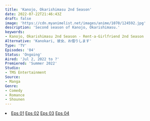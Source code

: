 ```yaml
---
title: 'Kanojo, Okarishimasu 2nd Season'
date: 2022-07-22T21:46:43Z
draft: false
image: 'https://cdn.myanimelist.net/images/anime/1070/124592.jpg'
description: 'Second season of Kanojo, Okarishimasu.'
keywords:
- Kanojo, Okarishimasu 2nd Season - Rent-a-Girlfriend 2nd Season
Alternative: 'Kanokari, 彼女、お借りします'
Type: 'TV'
Episodes: '04'
Status: 'Ongoing'
Aired: 'Jul 2, 2022 to ?'
Premiered: 'Summer 2022'
Studio:
- TMS Entertainment
Source:
- Manga
Genre:
- Comedy
- Romance
- Shounen
---
```


<div class="bc-1 d-g p-5">
<li class="d-g gg-5 gtc-e">
  <a id="allvideo" href="#" data-video="//embed.hugonime.repl.co/videokf.php?id=KanojoOkarishimasuSS2/Kanojo, Okarishimasu - 13" rel=nofollow">Eps 01</a>
  <a id="allvideo" href="#" data-video="//embed.hugonime.repl.co/videokf.php?id=KanojoOkarishimasuSS2/Kanojo, Okarishimasu - 14" rel=nofollow">Eps 02</a>
  <a id="allvideo" href="#" data-video="//embed.hugonime.repl.co/videokf.php?id=KanojoOkarishimasuSS2/Kanojo, Okarishimasu - 15" rel=nofollow">Eps 03</a>
  <a id="allvideo" href="#" data-video="//embed.hugonime.repl.co/videokf.php?id=KanojoOkarishimasuSS2/Kanojo, Okarishimasu - 16" rel=nofollow">Eps 04</a>
</li>
</div>